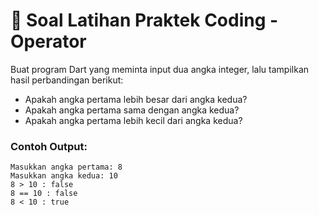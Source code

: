 # 📝 Soal Latihan Praktek Coding - Operator

Buat program Dart yang meminta input dua angka integer, lalu tampilkan hasil perbandingan berikut:
- Apakah angka pertama lebih besar dari angka kedua?
- Apakah angka pertama sama dengan angka kedua?
- Apakah angka pertama lebih kecil dari angka kedua?

### Contoh Output:
```
Masukkan angka pertama: 8
Masukkan angka kedua: 10
8 > 10 : false
8 == 10 : false
8 < 10 : true
```